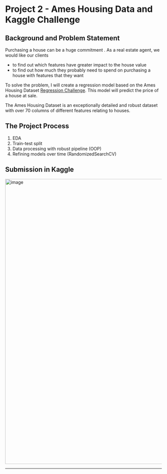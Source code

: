 # Project 2 - Ames Housing Data and Kaggle Challenge

## Background and Problem Statement

Purchasing a house can be a huge commitment . As a real estate agent, we  would like our clients 
- to find out which features have greater impact to the house value
- to find out how much they probably need to spend on purchasing a house with features that they want

To solve the problem, I will create a regression model based on the Ames Housing Dataset [Regression Challenge](https://www.kaggle.com/t/2dde5663e03b4165b853ff65e723c26d). This model will predict the price of a house at sale.



The Ames Housing Dataset is an exceptionally detailed and robust dataset with over 70 columns of different features relating to houses.

## The Project Process
1. EDA
2. Train-test split
3. Data processing with robust pipeline (OOP)
4. Refining models over time (RandomizedSearchCV)



## Submission in Kaggle


<img width="918" alt="image" src="https://user-images.githubusercontent.com/68343996/197802866-3d220775-5444-4dae-ba7c-fbe1f785304d.png">


---

